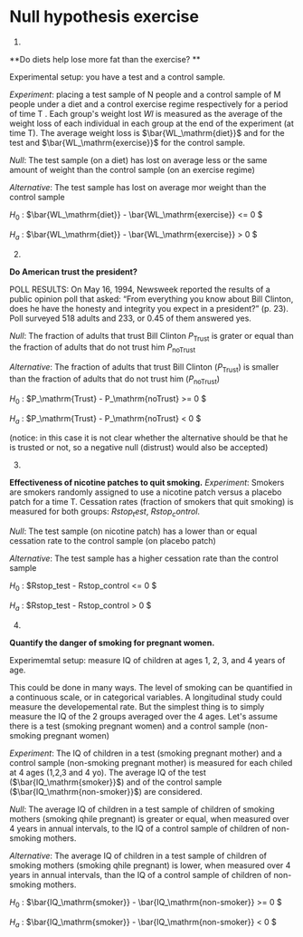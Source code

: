 # Null hypothesis exercise

1.
**Do diets help lose more fat than the exercise? **

Experimental setup: you have a test and a control sample.

*Experiment*: placing a test sample of N people and a control sample of M people under a diet and a control exercise regime respectively for a period of time T . Each group's weight lost $Wl$ is measured as the average of the weight loss of each individual in each group at the end of the experiment (at time T). The average weight loss is $\bar{WL_\mathrm{diet}}$ and for the test and $\bar{WL_\mathrm{exercise}}$ for the control sample.

*Null*: The test sample (on a diet) has lost on average less or the same amount of weight than the control sample (on an exercise regime)

*Alternative*: The test sample has lost on average mor weight than the control sample

$H_0$ : $\bar{WL_\mathrm{diet}} - \bar{WL_\mathrm{exercise}} <= 0 $

$H_a$ : $\bar{WL_\mathrm{diet}} - \bar{WL_\mathrm{exercise}} > 0 $


2.
**Do American trust the president?**

POLL RESULTS: On May 16, 1994, Newsweek reported the results of a public opinion poll that asked: “From everything you know about Bill Clinton, does he have the honesty and integrity you expect in a president?” (p. 23).
Poll surveyed 518 adults and 233, or 0.45 of them answered yes.

*Null*: The fraction of adults that trust Bill Clinton $P_\mathrm{Trust}$ is grater or equal than the fraction of adults that do not trust him $P_\mathrm{noTrust}$

*Alternative*:  The fraction of adults that trust Bill Clinton ($P_\mathrm{Trust}$) is smaller than the fraction of adults that do not trust him ($P_\mathrm{noTrust}$)

$H_0$ : $P_\mathrm{Trust} - P_\mathrm{noTrust} >= 0 $

$H_a$ : $P_\mathrm{Trust} - P_\mathrm{noTrust} < 0 $

(notice: in this case it is not clear whether the alternative should be that he is trusted or not, so a negative null (distrust) would also be accepted)


3.
**Effectiveness of nicotine patches to quit smoking.**
*Experiment*: Smokers are smokers randomly assigned to use a nicotine patch versus a placebo patch for a time T. Cessation rates (fraction of smokers that quit smoking) is measured for both groups:
$Rstop_test$, $Rstop_control$.

*Null*: The test sample (on nicotine patch) has a lower than or equal cessation rate to the control sample (on placebo patch)

*Alternative*: The test sample has a higher cessation rate than the control sample

$H_0$ : $Rstop_test - Rstop_control <= 0 $

$H_a$ : $Rstop_test - Rstop_control > 0 $


4.
**Quantify the danger of smoking for pregnant women.**

Experimemtal setup: measure IQ of children at ages 1, 2, 3, and 4 years of age.

This could be done in many ways. The level of smoking can be quantified in a continuous scale, or in categorical variables. A longitudinal study could measure the developemental rate. But the simplest thing is to simply measure the IQ of the 2 groups averaged over the 4 ages. Let's assume there is a test (smoking pregnant women) and a control sample (non-smoking pregnant women)

*Experiment*: The IQ of children in a test (smoking pregnant mother) and a control sample (non-smoking pregnant mother) is measured for each chiled at 4 ages (1,2,3 and 4 yo). The average IQ of the test ($\bar{IQ_\mathrm{smoker}}$) and of the control sample ($\bar{IQ_\mathrm{non-smoker}}$) are considered.

*Null*: The average IQ of children in a test sample of children of smoking mothers (smoking qhile pregnant) is greater or equal, when measured over 4 years in annual intervals, to the IQ of a control sample of children of non-smoking mothers.

*Alternative*: The average IQ of children in a test sample of children of smoking mothers (smoking qhile pregnant) is lower, when measured over 4 years in annual intervals, than the IQ of a control sample of children of non-smoking mothers.

$H_0$ : $\bar{IQ_\mathrm{smoker}} - \bar{IQ_\mathrm{non-smoker}} >= 0 $

$H_a$ : $\bar{IQ_\mathrm{smoker}} - \bar{IQ_\mathrm{non-smoker}} < 0 $


